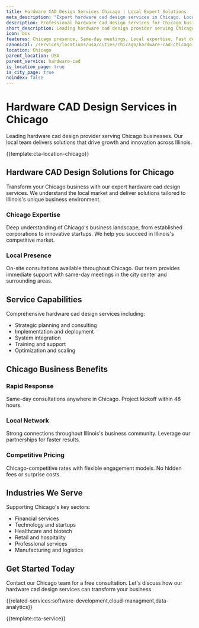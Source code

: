 ```yaml
---
title: Hardware CAD Design Services Chicago | Local Expert Solutions
meta_description: "Expert hardware cad design services in Chicago. Local team, same-day consultations, proven results. Transform your business today."
description: Professional hardware cad design services for Chicago businesses
short_description: Leading hardware cad design provider serving Chicago and Illinois.
icon: box
features: Chicago presence, Same-day meetings, Local expertise, Fast deployment, Competitive rates, Proven track record
canonical: /services/locations/usa/cities/chicago/hardware-cad-chicago.html
location: Chicago
parent_location: USA
parent_service: hardware-cad
is_location_page: true
is_city_page: true
noindex: false
---
```


# Hardware CAD Design Services in Chicago

Leading hardware cad design provider serving Chicago businesses. Our local team delivers solutions that drive growth and innovation across Illinois.

{{template:cta-location-chicago}}

## Hardware CAD Design Solutions for Chicago

Transform your Chicago business with our expert hardware cad design services. We understand the local market and deliver solutions tailored to Illinois's unique business environment.

### Chicago Expertise

Deep understanding of Chicago's business landscape, from established corporations to innovative startups. We help you succeed in Illinois's competitive market.

### Local Presence

On-site consultations available throughout Chicago. Our team provides immediate support with same-day meetings in the city center and surrounding areas.

## Service Capabilities

Comprehensive hardware cad design services including:
- Strategic planning and consulting
- Implementation and deployment
- System integration
- Training and support
- Optimization and scaling

## Chicago Business Benefits

### Rapid Response
Same-day consultations anywhere in Chicago. Project kickoff within 48 hours.

### Local Network
Strong connections throughout Illinois's business community. Leverage our partnerships for faster results.

### Competitive Pricing
Chicago-competitive rates with flexible engagement models. No hidden fees or surprise costs.

## Industries We Serve

Supporting Chicago's key sectors:
- Financial services
- Technology and startups
- Healthcare and biotech
- Retail and hospitality
- Professional services
- Manufacturing and logistics

## Get Started Today

Contact our Chicago team for a free consultation. Let's discuss how our hardware cad design services can transform your business.

{{related-services:software-development,cloud-managment,data-analytics}}

{{template:cta-service}}
